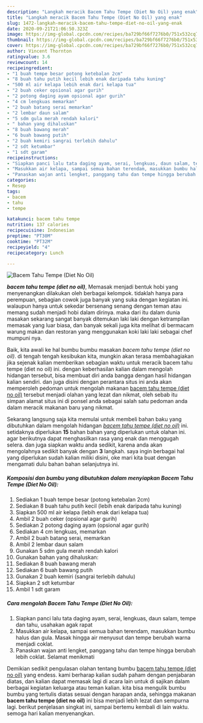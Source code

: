 ```yaml
---
description: "Langkah meracik Bacem Tahu Tempe (Diet No Oil) yang enak"
title: "Langkah meracik Bacem Tahu Tempe (Diet No Oil) yang enak"
slug: 1472-langkah-meracik-bacem-tahu-tempe-diet-no-oil-yang-enak
date: 2020-09-21T21:06:50.323Z
image: https://img-global.cpcdn.com/recipes/ba729bf66f7276b0/751x532cq70/bacem-tahu-tempe-diet-no-oil-foto-resep-utama.jpg
thumbnail: https://img-global.cpcdn.com/recipes/ba729bf66f7276b0/751x532cq70/bacem-tahu-tempe-diet-no-oil-foto-resep-utama.jpg
cover: https://img-global.cpcdn.com/recipes/ba729bf66f7276b0/751x532cq70/bacem-tahu-tempe-diet-no-oil-foto-resep-utama.jpg
author: Vincent Thornton
ratingvalue: 3.6
reviewcount: 14
recipeingredient:
- "1 buah tempe besar potong ketebalan 2cm"
- "8 buah tahu putih kecil lebih enak daripada tahu kuning"
- "500 ml air kelapa lebih enak dari kelapa tua"
- "2 buah ceker opsional agar gurih"
- "2 potong daging ayam opsional agar gurih"
- "4 cm lengkuas memarkan"
- "2 buah batang serai memarkan"
- "2 lembar daun salam"
- "5 sdm gula merah rendah kalori"
- " bahan yang dihaluskan"
- "8 buah bawang merah"
- "6 buah bawang putih"
- "2 buah kemiri sangrai terlebih dahulu"
- "2 sdt ketumbar"
- "1 sdt garam"
recipeinstructions:
- "Siapkan panci lalu tata daging ayam, serai, lengkuas, daun salam, tempe dan tahu, usahakan agak rapat"
- "Masukkan air kelapa, sampai semua bahan terendam, masukkan bumbu halus dan gula. Masak hingga air menyusut dan tempe berubah warna menjadi coklat."
- "Panaskan wajan anti lengket, panggang tahu dan tempe hingga berubah lebih coklat. Selamat menikmati"
categories:
- Resep
tags:
- bacem
- tahu
- tempe

katakunci: bacem tahu tempe 
nutrition: 137 calories
recipecuisine: Indonesian
preptime: "PT30M"
cooktime: "PT32M"
recipeyield: "4"
recipecategory: Lunch

---
```



![Bacem Tahu Tempe (Diet No Oil)](https://img-global.cpcdn.com/recipes/ba729bf66f7276b0/751x532cq70/bacem-tahu-tempe-diet-no-oil-foto-resep-utama.jpg)

<b><i>bacem tahu tempe (diet no oil)</i></b>, Memasak menjadi bentuk hobi yang menyenangkan dilakukan oleh berbagai kelompok. tidaklah hanya para perempuan, sebagian cowok juga banyak yang suka dengan kegiatan ini. walaupun hanya untuk sekedar bersenang senang dengan teman atau memang sudah menjadi hobi dalam dirinya. maka dari itu dalam dunia masakan sekarang sangat banyak ditemukan laki laki dengan ketrampilan memasak yang luar biasa, dan banyak sekali juga kita melihat di bermacam warung makan dan restoran yang menggunakan koki laki laki sebagai chef mumpuni nya.

Baik, kita awali ke hal bumbu bumbu masakan <i>bacem tahu tempe (diet no oil)</i>. di tengah tengah kesibukan kita, mungkin akan terasa membahagiakan jika sejenak kalian memberikan sebagian waktu untuk meracik bacem tahu tempe (diet no oil) ini. dengan keberhasilan kalian dalam mengolah hidangan tersebut, bisa membuat diri anda bangga dengan hasil hidangan kalian sendiri. dan juga disini dengan perantara situs ini anda akan memperoleh pedoman untuk mengolah makanan <u>bacem tahu tempe (diet no oil)</u> tersebut menjadi olahan yang lezat dan nikmat, oleh sebab itu simpan alamat situs ini di ponsel anda sebagai salah satu pedoman anda dalam meracik makanan baru yang nikmat.




Sekarang langsung saja kita memulai untuk membeli bahan baku yang dibutuhkan dalam mengolah hidangan <u><i>bacem tahu tempe (diet no oil)</i></u> ini. setidaknya diperlukan <b>15</b> bahan bahan yang diperlukan untuk olahan ini. agar berikutnya dapat menghasilkan rasa yang enak dan menggugah selera. dan juga siapkan waktu anda sedikit, karena anda akan mengolahnya sedikit banyak dengan <b>3</b> langkah. saya ingin berbagai hal yang diperlukan sudah kalian miliki disini, oke mari kita buat dengan mengamati dulu bahan bahan selanjutnya ini.

<!--inarticleads1-->

##### Komposisi dan bumbu yang dibutuhkan dalam menyiapkan Bacem Tahu Tempe (Diet No Oil):

1. Sediakan 1 buah tempe besar (potong ketebalan 2cm)
1. Sediakan 8 buah tahu putih kecil (lebih enak daripada tahu kuning)
1. Siapkan 500 ml air kelapa (lebih enak dari kelapa tua)
1. Ambil 2 buah ceker (opsional agar gurih)
1. Sediakan 2 potong daging ayam (opsional agar gurih)
1. Sediakan 4 cm lengkuas, memarkan
1. Ambil 2 buah batang serai, memarkan
1. Ambil 2 lembar daun salam
1. Gunakan 5 sdm gula merah rendah kalori
1. Gunakan  bahan yang dihaluskan:
1. Sediakan 8 buah bawang merah
1. Sediakan 6 buah bawang putih
1. Gunakan 2 buah kemiri (sangrai terlebih dahulu)
1. Siapkan 2 sdt ketumbar
1. Ambil 1 sdt garam




<!--inarticleads2-->

##### Cara mengolah Bacem Tahu Tempe (Diet No Oil):

1. Siapkan panci lalu tata daging ayam, serai, lengkuas, daun salam, tempe dan tahu, usahakan agak rapat
1. Masukkan air kelapa, sampai semua bahan terendam, masukkan bumbu halus dan gula. Masak hingga air menyusut dan tempe berubah warna menjadi coklat.
1. Panaskan wajan anti lengket, panggang tahu dan tempe hingga berubah lebih coklat. Selamat menikmati




Demikian sedikit pengulasan olahan tentang bumbu <u>bacem tahu tempe (diet no oil)</u> yang endess. kami berharap kalian sudah paham dengan penjabaran diatas, dan kalian dapat memasak lagi di acara lain untuk di sajikan dalam berbagai kegiatan keluarga atau teman kalian. kita bisa mengulik bumbu bumbu yang tertulis diatas sesuai dengan harapan anda, sehingga makanan <b>bacem tahu tempe (diet no oil)</b> ini bisa menjadi lebih lezat dan sempurna lagi. berikut penjelasan singkat ini, sampai bertemu kembali di lain waktu. semoga hari kalian menyenangkan.

